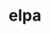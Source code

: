 ---
title: "elpa"
layout: cache
categories: [package, develop-2025-03-16]
meta: {"compilers": ["gcc@=12.3.0"], "num_specs": 1, "num_specs_by_stack": {"root": 1, "tutorial": 1}, "oss": ["ubuntu22.04"], "platforms": ["linux"], "stacks": ["root", "tutorial"], "targets": ["x86_64_v3"], "versions": ["2024.03.001"]}
spec_details: [{"compiler": "gcc@=12.3.0", "hash": "doikuzqwqffcyhr67pp5ufobiafis26l", "os": "ubuntu22.04", "platform": "linux", "size": "-", "stacks": ["root", "tutorial"], "target": "x86_64_v3", "variants": ["~autotune", "build_system=autotools", "~cuda", "+mpi", "+openmp", "patches=90f18c8", "~rocm"], "versions": ["2024.03.001"]}]
---